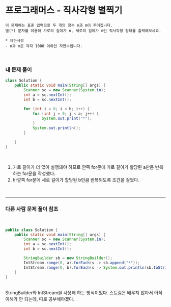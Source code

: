 # 프로그래머스 - 직사각형 별찍기

```
이 문제에는 표준 입력으로 두 개의 정수 n과 m이 주어집니다.
별(*) 문자를 이용해 가로의 길이가 n, 세로의 길이가 m인 직사각형 형태를 출력해보세요.

* 제한사항
- n과 m은 각각 1000 이하인 자연수입니다.
```
<br>

### 내 문제 풀이  

```java
class Solution {
    public static void main(String[] args) {
        Scanner sc = new Scanner(System.in);
        int a = sc.nextInt();
        int b = sc.nextInt();
        
        for (int i = 0; i < b; i++) {
            for (int j = 0; j < a; j++) {
                System.out.print("*");
            }
            System.out.println();
        }
        
    }
}
```
<br>

1. 가로 길이가 더 많이 실행돼야 하므로 안쪽 for문에 가로 길이가 할당된 a만큼 반복하는 for문을 작성했다.
2. 바깥쪽 for문에 세로 길이가 할당된 b만큼 반복되도록 조건을 걸었다.
  
<br>

***
### 다른 사람 문제 풀이 참조  
  
<br>

```java
public class Solution {
    public static void main(String[] args) {
        Scanner sc = new Scanner(System.in);
        int a = sc.nextInt();
        int b = sc.nextInt();

        StringBuilder sb = new StringBuilder();
        IntStream.range(0, a).forEach(s -> sb.append("*"));
        IntStream.range(0, b).forEach(s -> System.out.println(sb.toString()));
    }
}
```
<br>
StringBuilder와 IntStream을 사용해 하는 방식이었다. 스트림은 배우지 않아서 아직 이해가 안 되는데, 따로 공부해야겠다.


<br>
<br>

